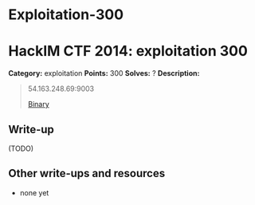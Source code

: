 # Exploitation-300
# HackIM CTF 2014: exploitation 300

**Category:** exploitation
**Points:** 300
**Solves:** ?
**Description:**

> 54.163.248.69:9003
> 
>	[Binary](sample3.tar.gz)

## Write-up

(TODO)

## Other write-ups and resources

* none yet
